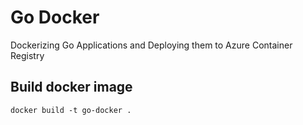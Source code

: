 # Go Docker
Dockerizing Go Applications and Deploying them to Azure Container Registry

## Build docker image
`docker build -t go-docker .`

